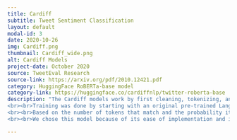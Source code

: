 ```yaml
---
title: Cardiff
subtitle: Tweet Sentiment Classification
layout: default
modal-id: 3
date: 2020-10-26
img: Cardiff.png
thumbnail: Cardiff_wide.png
alt: Cardiff Models
project-date: October 2020
source: TweetEval Research
source-link: https://arxiv.org/pdf/2010.12421.pdf
category: HuggingFace RoBERTa-base model
category-link: https://huggingface.co/cardiffnlp/twitter-roberta-base
description: "The Cardiff models work by first cleaning, tokenizing, and encoding the separated words of a sample of text and then passes them through various transformers. They are trained on a large unlabeled corpus and then fine-tuned to the task for where an appropriate training set exists.
<br><br>Training was done by starting with an original pre-trained Language Model (LM) and continued to train with Twitter data, keeping the original tokenizer and the same masked LM loss. For the tweet “Another illegal alien that shouldn’t be in America killed an innocent American couple! #BuildThatWall”, the models will make user mentions are anonymized and line breaks and website links are removed. After that it compares the word choices to predicting whether a tweet is hateful or not against any of two target communities: immigrants and women. The dataset of choice stems from the SemEval2019 Hateval challenge.
<br><br>Based on the number of tokens that match and the probability it chooses the label for a given task.  There are 6 tasks of hate, irony, offensive, fake, joy, and anger. Each task has their own dataset that the tokens can stem from.
<br><br>We chose this model because of its ease of implementation and its transparency in process. It was easy to download the model from HuggingFace and implement it readily. This model was trained on the 60 Million tweets and then evaluated against 40,000 tweets."

---
```

